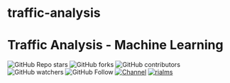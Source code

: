 # traffic-analysis
# Traffic Analysis - Machine Learning
![GitHub Repo stars](https://img.shields.io/github/stars/rialms/traffic-analysis?color=blue&style=flat)
![GitHub forks](https://img.shields.io/github/forks/rialms/traffic-analysis?color=green&style=flat)
![GitHub contributors](https://img.shields.io/github/contributors/rialms/traffic-analysis?style=flat)
![GitHub watchers](https://img.shields.io/github/watchers/rialms/traffic-analysis)
![GitHub Follow](https://img.shields.io/github/followers/rialms?style=social)
[![Channel](https://img.shields.io/badge/Subscribe%20Newsletter-!-red)](https://www.rokibulroni.com)
[![rialms](https://cdn.jsdelivr.net/gh/rialms/resources@master/pu.webp)](https://github.com/rialms/traffic-analysis/blob/main/traffic_final_project/output.mp4)
